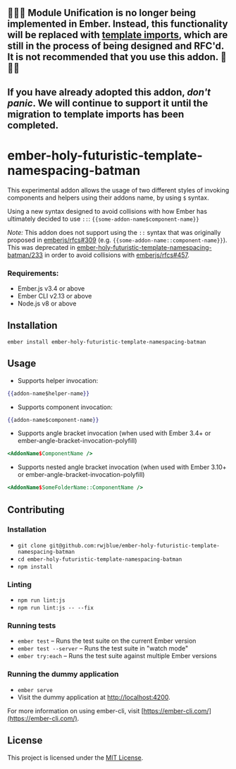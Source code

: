 ## 🛑🛑🛑 Module Unification is no longer being implemented in Ember. Instead, this functionality will be replaced with [template imports](https://github.com/emberjs/rfcs/pull/454), which are still in the process of being designed and RFC'd. It is not recommended that you use this addon. 🛑🛑🛑

## If you have already adopted this addon, _don't panic_. We will continue to support it until the migration to template imports has been completed.

ember-holy-futuristic-template-namespacing-batman
==============================================================================

This experimental addon allows the usage of two different styles of invoking
components and helpers using their addons name, by using `$` syntax.

Using a new syntax designed to avoid collisions with how Ember has ultimately
decided to use `::`: `{{some-addon-name$component-name}}`

*Note:* This addon does not support using the `::` syntax that was
originally proposed in
[emberjs/rfcs#309](https://github.com/emberjs/rfcs/pull/309) (e.g.
`{{some-addon-name::component-name}}`). This was deprecated in [ember-holy-futuristic-template-namespacing-batman/233](https://github.com/rwjblue/ember-holy-futuristic-template-namespacing-batman/pull/233) in order to avoid collisions with
[emberjs/rfcs#457](https://github.com/emberjs/rfcs/pull/457).


### Requirements:

* Ember.js v3.4 or above
* Ember CLI v2.13 or above
* Node.js v8 or above

Installation
------------------------------------------------------------------------------

```
ember install ember-holy-futuristic-template-namespacing-batman
```


Usage
------------------------------------------------------------------------------

- Supports helper invocation:

```hbs
{{addon-name$helper-name}}
```

- Supports component invocation:

```hbs
{{addon-name$component-name}}
```

- Supports angle bracket invocation (when used with Ember 3.4+ or ember-angle-bracket-invocation-polyfill)

```hbs
<AddonName$ComponentName />
```

- Supports nested angle bracket invocation (when used with Ember 3.10+ or ember-angle-bracket-invocation-polyfill)

```hbs
<AddonName$SomeFolderName::ComponentName />
```

Contributing
------------------------------------------------------------------------------

### Installation

* `git clone git@github.com:rwjblue/ember-holy-futuristic-template-namespacing-batman`
* `cd ember-holy-futuristic-template-namespacing-batman`
* `npm install`

### Linting

* `npm run lint:js`
* `npm run lint:js -- --fix`

### Running tests

* `ember test` – Runs the test suite on the current Ember version
* `ember test --server` – Runs the test suite in "watch mode"
* `ember try:each` – Runs the test suite against multiple Ember versions

### Running the dummy application

* `ember serve`
* Visit the dummy application at [http://localhost:4200](http://localhost:4200).

For more information on using ember-cli, visit [https://ember-cli.com/](https://ember-cli.com/).

License
------------------------------------------------------------------------------

This project is licensed under the [MIT License](LICENSE.md).

